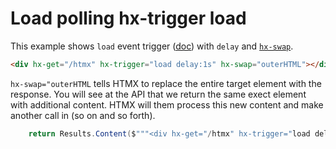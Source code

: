 # Load polling hx-trigger load

This example shows `load` event trigger ([doc](https://v2-0v2-0.htmx.org/docs/#special-events)) with `delay` and [`hx-swap`](https://v2-0v2-0.htmx.org/attributes/hx-swap/). 

```html
<div hx-get="/htmx" hx-trigger="load delay:1s" hx-swap="outerHTML"></div>
```

`hx-swap="outerHTML` tells HTMX to replace the entire target element with the response. You will see at the API that we return the same exect element with additional content. HTMX will them process this new content and make another call in (so on and so forth).

```csharp
    return Results.Content($"""<div hx-get="/htmx" hx-trigger="load delay:1s" hx-swap="outerHTML">{DateTime.UtcNow}</div>""");
```



